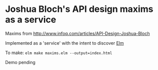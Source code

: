 # Joshua Bloch's API design maxims as a service

Maxims from http://www.infoq.com/articles/API-Design-Joshua-Bloch

Implemented as a 'service' with the intent to discover [Elm](http://elm-lang.org/)

To make: `elm make maxims.elm --output=index.html`

Demo pending